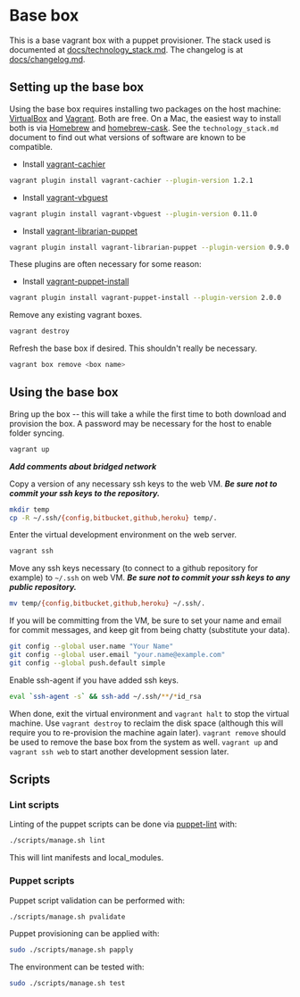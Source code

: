 # Base box
This is a base vagrant box with a puppet provisioner.  The stack used is documented at [docs/technology_stack.md](docs/technology_stack.md).  The changelog is at [docs/changelog.md](docs/changelog.md).

## Setting up the base box
Using the base box requires installing two packages on the host machine: [VirtualBox](https://www.virtualbox.org/) and [Vagrant](http://www.vagrantup.com/).  Both are free.  On a Mac, the easiest way to install both is via [Homebrew](http://mxcl.github.io/homebrew/) and [homebrew-cask](https://github.com/phinze/homebrew-cask).  See the `technology_stack.md` document to find out what versions of software are known to be compatible.
- Install [vagrant-cachier](https://github.com/fgrehm/vagrant-cachier/)

```bash
vagrant plugin install vagrant-cachier --plugin-version 1.2.1
```

- Install [vagrant-vbguest](https://github.com/dotless-de/vagrant-vbguest)

```bash
vagrant plugin install vagrant-vbguest --plugin-version 0.11.0
```

- Install [vagrant-librarian-puppet](https://github.com/mhahn/vagrant-librarian-puppet)

```bash
vagrant plugin install vagrant-librarian-puppet --plugin-version 0.9.0
```

These plugins are often necessary for some reason:
- Install [vagrant-puppet-install](https://github.com/petems/vagrant-puppet-install)

```bash
vagrant plugin install vagrant-puppet-install --plugin-version 2.0.0
```

Remove any existing vagrant boxes.

```bash
vagrant destroy
```

Refresh the base box if desired.  This shouldn't really be necessary.

```bash
vagrant box remove <box name>
```

## Using the base box
Bring up the box -- this will take a while the first time to both download and provision the box.  A password may be necessary for the host to enable folder syncing.

```bash
vagrant up
```

**_Add comments about bridged network_**

Copy a version of any necessary ssh keys to the web VM.  **_Be sure not to commit your ssh keys to the repository._**

```bash
mkdir temp
cp -R ~/.ssh/{config,bitbucket,github,heroku} temp/.
```

Enter the virtual development environment on the web server.

```bash
vagrant ssh
```

Move any ssh keys necessary (to connect to a github repository for example) to `~/.ssh` on web VM.  **_Be sure not to commit your ssh keys to any public repository._**

```bash
mv temp/{config,bitbucket,github,heroku} ~/.ssh/.
```

If you will be committing from the VM, be sure to set your name and email for commit messages, and keep git from being chatty (substitute your data).

```bash
git config --global user.name "Your Name"
git config --global user.email "your.name@example.com"
git config --global push.default simple
```

Enable ssh-agent if you have added ssh keys.

```bash
eval `ssh-agent -s` && ssh-add ~/.ssh/**/*id_rsa
```

When done, exit the virtual environment and `vagrant halt` to stop the virtual machine.  Use `vagrant destroy` to reclaim the disk space (although this will require you to re-provision the machine again later).  `vagrant remove` should be used to remove the base box from the system as well.  `vagrant up` and `vagrant ssh web` to start another development session later.

## Scripts
### Lint scripts
Linting of the puppet scripts can be done via [puppet-lint](http://puppet-lint.com/) with:

```bash
./scripts/manage.sh lint
```

This will lint manifests and local_modules.

### Puppet scripts
Puppet script validation can be performed with:

```bash
./scripts/manage.sh pvalidate
```

Puppet provisioning can be applied with:

```bash
sudo ./scripts/manage.sh papply
```

The environment can be tested with:

```bash
sudo ./scripts/manage.sh test
```
